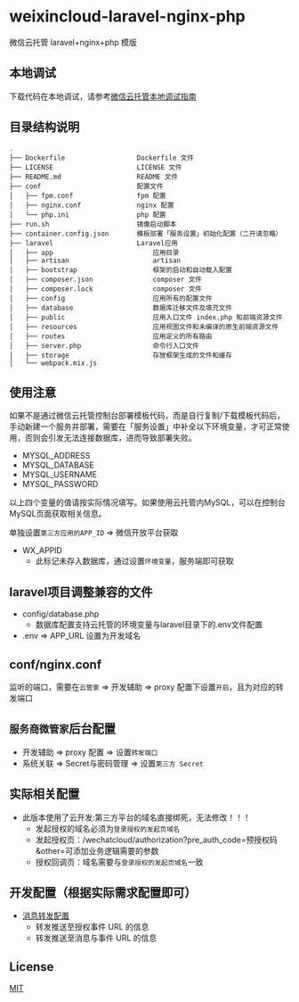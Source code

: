 # weixincloud-laravel-nginx-php
微信云托管 laravel+nginx+php 模版

## 本地调试
下载代码在本地调试，请参考[微信云托管本地调试指南](https://developers.weixin.qq.com/miniprogram/dev/wxcloudrun/src/guide/debug/)

## 目录结构说明
~~~
.
├── Dockerfile                  Dockerfile 文件
├── LICENSE                     LICENSE 文件
├── README.md                   README 文件
├── conf                        配置文件
│   ├── fpm.conf                fpm 配置
│   ├── nginx.conf              nginx 配置
│   └── php.ini                 php 配置
├── run.sh                      镜像启动脚本
├── container.config.json       模板部署「服务设置」初始化配置（二开请忽略）
├── laravel                     Laravel应用
│   ├── app                         应用目录
│   ├── artisan                     artisan
│   ├── bootstrap                   框架的启动和自动载入配置
│   ├── composer.json               composer 文件
│   ├── composer.lock               composer 文件
│   ├── config                      应用所有的配置文件   
│   ├── database                    数据库迁移文件及填充文件
│   ├── public                      应用入口文件 index.php 和前端资源文件
│   ├── resources                   应用视图文件和未编译的原生前端资源文件
│   ├── routes                      应用定义的所有路由
│   ├── server.php                  命令行入口文件       
│   ├── storage                     存放框架生成的文件和缓存
│   └── webpack.mix.js
~~~

## 使用注意
如果不是通过微信云托管控制台部署模板代码，而是自行复制/下载模板代码后，手动新建一个服务并部署，需要在「服务设置」中补全以下环境变量，才可正常使用，否则会引发无法连接数据库，进而导致部署失败。
- MYSQL_ADDRESS
- MYSQL_DATABASE
- MYSQL_USERNAME
- MYSQL_PASSWORD

以上四个变量的值请按实际情况填写。如果使用云托管内MySQL，可以在控制台MySQL页面获取相关信息。

单独设置`第三方应用的APP_ID` => 微信开放平台获取
- WX_APPID
  - 此标记未存入数据库，通过设置`环境变量`，服务端即可获取

## laravel项目调整兼容的文件
- config/database.php
  - 数据库配置支持云托管的环境变量与laravel目录下的.env文件配置
- .env => APP_URL 设置为开发域名

## conf/nginx.conf
  监听的端口，需要在`云管家` => 开发辅助 => proxy 配置下设置`开启`，且为对应的转发端口

## `服务商微管家`后台配置
* 开发辅助 => proxy 配置 => 设置`转发端口`
* 系统关联 => Secret与密码管理 => 设置`第三方 Secret`

## 实际相关配置
- 此版本使用了云开发:第三方平台的域名直接绑死，无法修改！！！
  - 发起授权的域名必须为`登录授权的发起页域名`
  - 发起授权页：/wechatcloud/authorization?pre_auth_code=预授权码&other=可添加业务逻辑需要的参数
  - 授权回调页：域名需要与`登录授权的发起页域名`一致

## 开发配置（根据实际需求配置即可）
* [消息转发配置](https://developers.weixin.qq.com/doc/oplatform/Third-party_Platforms/2.0/product/wxcloudrun_dev.html#%E4%BA%8C%E3%80%81%E6%B6%88%E6%81%AF%E8%BD%AC%E5%8F%91%E9%85%8D%E7%BD%AE)
  * 转发推送至授权事件 URL 的信息
  * 转发推送至消息与事件 URL 的信息

## License

[MIT](./LICENSE)
